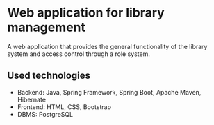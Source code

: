# Web application for library management
A web application that provides the general functionality of the library system and access control through a role system.
## Used technologies
- Backend: Java, Spring Framework, Spring Boot, Apache Maven, Hibernate
- Frontend: HTML, CSS, Bootstrap
- DBMS: PostgreSQL
